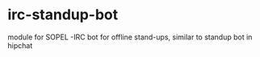# irc-standup-bot
module for SOPEL -IRC bot for offline stand-ups, similar to standup bot in hipchat
